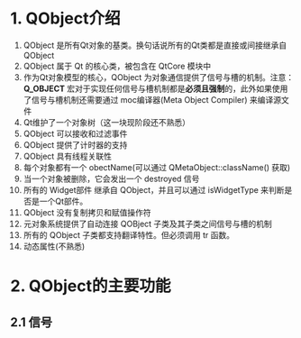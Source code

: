 # 1. QObject介绍
1. QObject 是所有Qt对象的基类。换句话说所有的Qt类都是直接或间接继承自 QObject
1. QObject 属于 Qt 的核心类，被包含在 QtCore 模块中
1. 作为Qt对象模型的核心，QObject 为对象通信提供了信号与槽的机制。注意：**Q_OBJECT** 宏对于实现任何信号与槽机制都是**必须且强制**的，此外如果使用了信号与槽机制还需要通过 moc编译器(Meta Object Compiler) 来编译源文件
1. Qt维护了一个对象树（这一块现阶段还不熟悉）
1. QObject 可以接收和过滤事件
1. QObject 提供了计时器的支持
1. QObject 具有线程关联性
1. 每个对象都有一个 obectName(可以通过 QMetaObject::className() 获取)
1. 当一个对象被删除，它会发出一个 destroyed 信号
1. 所有的 Widget部件 继承自 QObject，并且可以通过 isWidgetType 来判断是否是一个Qt部件。
1. QObject 没有复制拷贝和赋值操作符
1. 元对象系统提供了自动连接 QOBject 子类及其子类之间信号与槽的机制
1. 所有的 QObject 子类都支持翻译特性。但必须调用 tr 函数。
1. 动态属性(不熟悉)

# 2. QObject的主要功能
## 2.1 信号